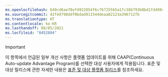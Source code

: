 ```yaml
---
ms.openlocfilehash: 649cd6ae78ef4922054f6c767255b5a1fc38b793b0bd1fd49943d4946d8025a9
ms.sourcegitcommit: 42fe9790ddf0bdad911544deaa82123a396712fb
ms.translationtype: HT
ms.contentlocale: ko-KR
ms.lasthandoff: 08/05/2021
ms.locfileid: "8452884"
---
```

> [!IMPORTANT]
> 이 항목에서 언급된 일부 개선 사항은 플랫폼 업데이트를 위해 CAAP(Continuous Auto-update Advantage Program)를 선택한 대상 사용자에게 적용됩니다. 표준 및 대상 릴리스에 관한 자세한 내용은 [표준 및 대상 플랫폼 릴리스](../../get-started/public-preview-releases.md)를 참조하세요.

